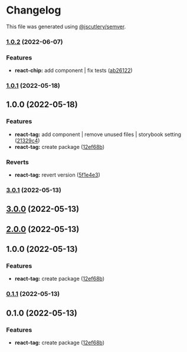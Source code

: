 # Changelog

This file was generated using [@jscutlery/semver](https://github.com/jscutlery/semver).

### [1.0.2](https://gitlab.migoinc.com/migotv/paintbox/compare/react-tag@1.0.1...react-tag@1.0.2) (2022-06-07)


### Features

* **react-chip:** add component | fix tests ([ab26122](https://gitlab.migoinc.com/migotv/paintbox/commit/ab26122bf260b661dd70441433a74b7264b5a560))

### [1.0.1](https://gitlab.migoinc.com/migotv/paintbox/compare/react-tag@1.0.0...react-tag@1.0.1) (2022-05-18)

## 1.0.0 (2022-05-18)


### Features

* **react-tag:** add component | remove unused files | storybook setting ([21329c4](https://gitlab.migoinc.com/migotv/paintbox/commit/21329c4d513d61d6901c7a2cd7b0d290c1364056))
* **react-tag:** create package ([12ef68b](https://gitlab.migoinc.com/migotv/paintbox/commit/12ef68b5592bc6d952aff52da539415d5e131f19))


### Reverts

* **react-tag:** revert version ([5f1e4e3](https://gitlab.migoinc.com/migotv/paintbox/commit/5f1e4e3ce2fc3a89c4dd97701b55c0513b267cee))

### [3.0.1](https://gitlab.migoinc.com/migotv/paintbox/compare/react-tag@3.0.0...react-tag@3.0.1) (2022-05-13)

## [3.0.0](https://gitlab.migoinc.com/migotv/paintbox/compare/react-tag@2.0.0...react-tag@3.0.0) (2022-05-13)

## [2.0.0](https://gitlab.migoinc.com/migotv/paintbox/compare/react-tag@1.0.0...react-tag@2.0.0) (2022-05-13)

## 1.0.0 (2022-05-13)


### Features

* **react-tag:** create package ([12ef68b](https://gitlab.migoinc.com/migotv/paintbox/commit/12ef68b5592bc6d952aff52da539415d5e131f19))

### [0.1.1](https://gitlab.migoinc.com/migotv/paintbox/compare/react-tag-0.1.0...react-tag-0.1.1) (2022-05-13)

## 0.1.0 (2022-05-13)


### Features

* **react-tag:** create package ([12ef68b](https://gitlab.migoinc.com/migotv/paintbox/commit/12ef68b5592bc6d952aff52da539415d5e131f19))
